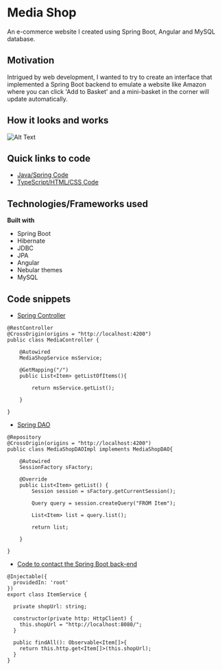 # Media Shop
An e-commerce website I created using Spring Boot, Angular and MySQL database.
## Motivation
Intrigued by web development, I wanted to try to create an interface that implemented a Spring Boot backend to emulate a website like Amazon where you can click 'Add to Basket' and a mini-basket in the corner will update automatically.
## How it looks and works
![Alt Text](https://giphy.com/gifs/eyzJKlN4X3PkpuQBXd/html5)
## Quick links to code
- [Java/Spring Code](https://github.com/PSReyat/Media-Shop/tree/master/src/main/java/com/angularboot/mediashop)
- [TypeScript/HTML/CSS Code](https://github.com/PSReyat/Media-Shop/tree/master/src/app)
## Technologies/Frameworks used
**Built with**
- Spring Boot
 - Hibernate
 - JDBC
 - JPA
- Angular
 - Nebular themes
- MySQL
## Code snippets
- [Spring Controller](https://github.com/PSReyat/Media-Shop/blob/master/src/main/java/com/angularboot/mediashop/controller/MediaController.java)

```
@RestController
@CrossOrigin(origins = "http://localhost:4200")
public class MediaController {
	
	@Autowired
	MediaShopService msService;
	
	@GetMapping("/")
	public List<Item> getListOfItems(){
		
		return msService.getList();
		
	}

}
```
- [Spring DAO](https://github.com/PSReyat/Media-Shop/blob/master/src/main/java/com/angularboot/mediashop/dao/MediaShopDAOImpl.java)

```
@Repository
@CrossOrigin(origins = "http://localhost:4200")
public class MediaShopDAOImpl implements MediaShopDAO{
	
	@Autowired
	SessionFactory sFactory;

	@Override
	public List<Item> getList() {
		Session session = sFactory.getCurrentSession();
		
		Query query = session.createQuery("FROM Item");
		
		List<Item> list = query.list();
		
		return list;
		
	}

}
```
- [Code to contact the Spring Boot back-end](https://github.com/PSReyat/Media-Shop/blob/master/src/app/Service/item-service/item-service.service.ts)
```
@Injectable({
  providedIn: 'root'
})
export class ItemService {

  private shopUrl: string;

  constructor(private http: HttpClient) { 
    this.shopUrl = "http://localhost:8080/";
  }

  public findAll(): Observable<Item[]>{
    return this.http.get<Item[]>(this.shopUrl);
  }
}
```
